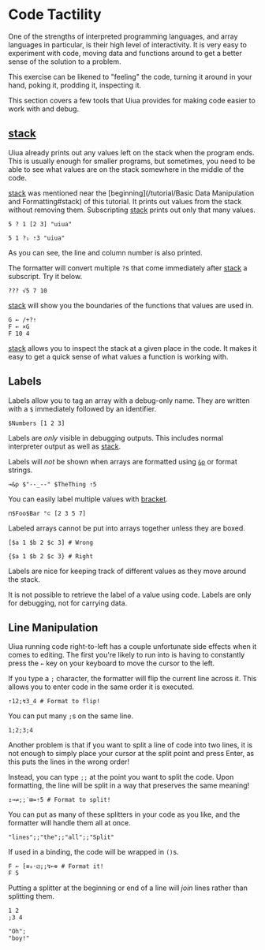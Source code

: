 # Code Tactility

One of the strengths of interpreted programming languages, and array languages in particular, is their high level of interactivity. It is very easy to experiment with code, moving data and functions around to get a better sense of the solution to a problem.

This exercise can be likened to "feeling" the code, turning it around in your hand, poking it, prodding it, inspecting it.

This section covers a few tools that Uiua provides for making code easier to work with and debug.

## [stack]()

Uiua already prints out any values left on the stack when the program ends. This is usually enough for smaller programs, but sometimes, you need to be able to see what values are on the stack somewhere in the middle of the code.

[stack]() was mentioned near the [beginning](/tutorial/Basic Data Manipulation and Formatting#stack) of this tutorial. It prints out values from the stack without removing them. Subscripting [stack]() prints out only that many values.

```uiua
5 ? 1 [2 3] "uiua"
```

```uiua
5 1 ?₁ ⇡3 "uiua"
```
As you can see, the line and column number is also printed.

The formatter will convert multiple `?`s that come immediately after [stack]() a subscript. Try it below.

```uiua
??? √5 7 10
```

[stack]() will show you the boundaries of the functions that values are used in.

```uiua
G ← /+?⇡
F ← ×G
F 10 4
```

[stack]() allows you to inspect the stack at a given place in the code. It makes it easy to get a quick sense of what values a function is working with.

## Labels

Labels allow you to tag an array with a debug-only name. They are written with a `$` immediately followed by an identifier.

```uiua
$Numbers [1 2 3]
```

Labels are *only* visible in debugging outputs. This includes normal interpreter output as well as [stack]().

Labels will *not* be shown when arrays are formatted using [`&p`]() or format strings.

```uiua
⊸&p $"--_--" $TheThing ⇡5
```

You can easily label multiple values with [bracket]().

```uiua
⊓$Foo$Bar °⊂ [2 3 5 7]
```

Labeled arrays cannot be put into arrays together unless they are boxed.

```uiua
[$a 1 $b 2 $c 3] # Wrong
```
```uiua
{$a 1 $b 2 $c 3} # Right
```

Labels are nice for keeping track of different values as they move around the stack.

It is not possible to retrieve the label of a value using code. Labels are only for debugging, not for carrying data.

## Line Manipulation

Uiua running code right-to-left has a couple unfortunate side effects when it comes to editing. The first you're likely to run into is having to constantly press the `←` key on your keyboard to move the cursor to the left.

If you type a `;` character, the formatter will flip the current line across it. This allows you to enter code in the same order it is executed.

```uiua
⇡12;↯3_4 # Format to flip!
```

You can put many `;`s on the same line.
```uiua
1;2;3;4
```

Another problem is that if you want to split a line of code into two lines, it is not enough to simply place your cursor at the split point and press Enter, as this puts the lines in the wrong order!

Instead, you can type `;;` at the point you want to split the code. Upon formatting, the line will be split in a way that preserves the same meaning!

```uiua
↥⊸⇌;;˙⊞=⇡5 # Format to split!
```

You can put as many of these splitters in your code as you like, and the formatter will handle them all at once.

```uiua
"lines";;"the";;"all";;"Split"
```

If used in a binding, the code will be wrapped in `()`s.

```uiua
F ← ⁅≡₀⋅⚂;;↯⟜⊚ # Format it!
F 5
```

Putting a splitter at the beginning or end of a line will *join* lines rather than splitting them.

```uiua
1 2
;3 4
```

```uiua
"Oh";
"boy!"
```
